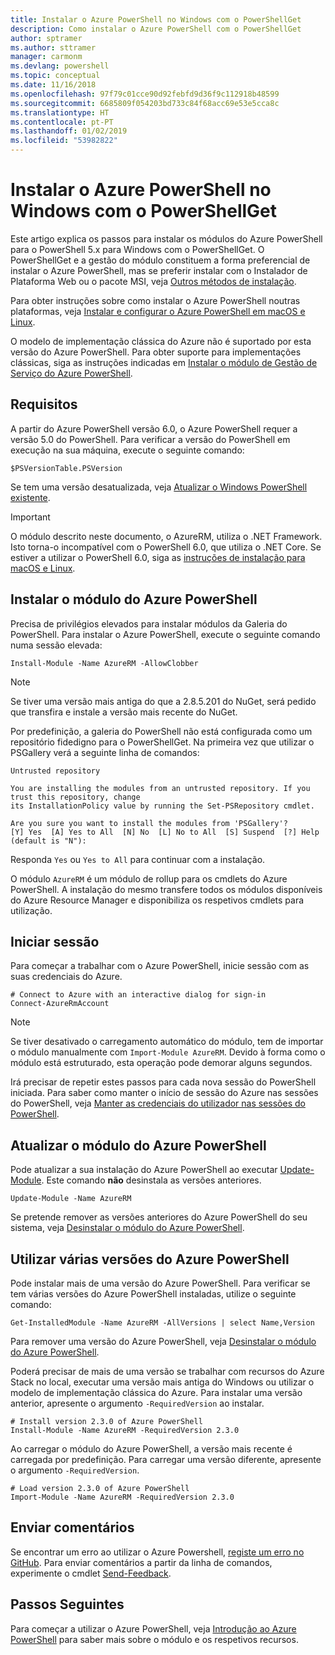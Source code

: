 ```yaml
---
title: Instalar o Azure PowerShell no Windows com o PowerShellGet
description: Como instalar o Azure PowerShell com o PowerShellGet
author: sptramer
ms.author: sttramer
manager: carmonm
ms.devlang: powershell
ms.topic: conceptual
ms.date: 11/16/2018
ms.openlocfilehash: 97f79c01cce90d92febfd9d36f9c112918b48599
ms.sourcegitcommit: 6685809f054203bd733c84f68acc69e53e5cca8c
ms.translationtype: HT
ms.contentlocale: pt-PT
ms.lasthandoff: 01/02/2019
ms.locfileid: "53982822"
---
```

# <a name="install-azure-powershell-on-windows-with-powershellget"></a>Instalar o Azure PowerShell no Windows com o PowerShellGet

Este artigo explica os passos para instalar os módulos do Azure PowerShell para o PowerShell 5.x para Windows com o PowerShellGet. O PowerShellGet e a gestão do módulo constituem a forma preferencial de instalar o Azure PowerShell, mas se preferir instalar com o Instalador de Plataforma Web ou o pacote MSI, veja [Outros métodos de instalação](other-install.md).

Para obter instruções sobre como instalar o Azure PowerShell noutras plataformas, veja [Instalar e configurar o Azure PowerShell em macOS e Linux](install-azurermps-maclinux.md).

O modelo de implementação clássica do Azure não é suportado por esta versão do Azure PowerShell. Para obter suporte para implementações clássicas, siga as instruções indicadas em [Instalar o módulo de Gestão de Serviço do Azure PowerShell](/powershell/azure/servicemanagement/install-azure-ps).

## <a name="requirements"></a>Requisitos

A partir do Azure PowerShell versão 6.0, o Azure PowerShell requer a versão 5.0 do PowerShell. Para verificar a versão do PowerShell em execução na sua máquina, execute o seguinte comando:

```powershell-interactive
$PSVersionTable.PSVersion
```

Se tem uma versão desatualizada, veja [Atualizar o Windows PowerShell existente](/powershell/scripting/setup/installing-windows-powershell?view=powershell-6#upgrading-existing-windows-powershell).

> [!IMPORTANT]
> O módulo descrito neste documento, o AzureRM, utiliza o .NET Framework. Isto torna-o incompatível com o PowerShell 6.0, que utiliza o .NET Core. Se estiver a utilizar o PowerShell 6.0, siga as [instruções de instalação para macOS e Linux](install-azurermps-maclinux.md).

## <a name="install-the-azure-powershell-module"></a>Instalar o módulo do Azure PowerShell

Precisa de privilégios elevados para instalar módulos da Galeria do PowerShell. Para instalar o Azure PowerShell, execute o seguinte comando numa sessão elevada:

```powershell-interactive
Install-Module -Name AzureRM -AllowClobber
```

> [!NOTE]
> Se tiver uma versão mais antiga do que a 2.8.5.201 do NuGet, será pedido que transfira e instale a versão mais recente do NuGet.

Por predefinição, a galeria do PowerShell não está configurada como um repositório fidedigno para o PowerShellGet. Na primeira vez que utilizar o PSGallery verá a seguinte linha de comandos:

```output
Untrusted repository

You are installing the modules from an untrusted repository. If you trust this repository, change
its InstallationPolicy value by running the Set-PSRepository cmdlet.

Are you sure you want to install the modules from 'PSGallery'?
[Y] Yes  [A] Yes to All  [N] No  [L] No to All  [S] Suspend  [?] Help (default is "N"):
```

Responda `Yes` ou `Yes to All` para continuar com a instalação.

O módulo `AzureRM` é um módulo de rollup para os cmdlets do Azure PowerShell. A instalação do mesmo transfere todos os módulos disponíveis do Azure Resource Manager e disponibiliza os respetivos cmdlets para utilização.

## <a name="sign-in"></a>Iniciar sessão

Para começar a trabalhar com o Azure PowerShell, inicie sessão com as suas credenciais do Azure.

```powershell-interactive
# Connect to Azure with an interactive dialog for sign-in
Connect-AzureRmAccount
```

> [!NOTE]
>
> Se tiver desativado o carregamento automático do módulo, tem de importar o módulo manualmente com `Import-Module AzureRM`. Devido à forma como o módulo está estruturado, esta operação pode demorar alguns segundos.


Irá precisar de repetir estes passos para cada nova sessão do PowerShell iniciada. Para saber como manter o início de sessão do Azure nas sessões do PowerShell, veja [Manter as credenciais do utilizador nas sessões do PowerShell](context-persistence.md).

## <a name="update-the-azure-powershell-module"></a>Atualizar o módulo do Azure PowerShell

Pode atualizar a sua instalação do Azure PowerShell ao executar [Update-Module](/powershell/module/powershellget/update-module). Este comando __não__ desinstala as versões anteriores.

```powershell-interactive
Update-Module -Name AzureRM
```

Se pretende remover as versões anteriores do Azure PowerShell do seu sistema, veja [Desinstalar o módulo do Azure PowerShell](uninstall-azurerm-ps.md).

## <a name="use-multiple-versions-of-azure-powershell"></a>Utilizar várias versões do Azure PowerShell

Pode instalar mais de uma versão do Azure PowerShell. Para verificar se tem várias versões do Azure PowerShell instaladas, utilize o seguinte comando:

```powershell-interactive
Get-InstalledModule -Name AzureRM -AllVersions | select Name,Version
```

Para remover uma versão do Azure PowerShell, veja [Desinstalar o módulo do Azure PowerShell](uninstall-azurerm-ps.md).

Poderá precisar de mais de uma versão se trabalhar com recursos do Azure Stack no local, executar uma versão mais antiga do Windows ou utilizar o modelo de implementação clássica do Azure. Para instalar uma versão anterior, apresente o argumento `-RequiredVersion` ao instalar.

```powershell-interactive
# Install version 2.3.0 of Azure PowerShell
Install-Module -Name AzureRM -RequiredVersion 2.3.0
```

Ao carregar o módulo do Azure PowerShell, a versão mais recente é carregada por predefinição. Para carregar uma versão diferente, apresente o argumento `-RequiredVersion`.

```powershell-interactive
# Load version 2.3.0 of Azure PowerShell
Import-Module -Name AzureRM -RequiredVersion 2.3.0
```

## <a name="provide-feedback"></a>Enviar comentários

Se encontrar um erro ao utilizar o Azure Powershell, [registe um erro no GitHub](https://github.com/Azure/azure-powershell/issues).
Para enviar comentários a partir da linha de comandos, experimente o cmdlet [Send-Feedback](/powershell/module/azurerm.profile/send-feedback).

## <a name="next-steps"></a>Passos Seguintes

Para começar a utilizar o Azure PowerShell, veja [Introdução ao Azure PowerShell](get-started-azureps.md) para saber mais sobre o módulo e os respetivos recursos.
